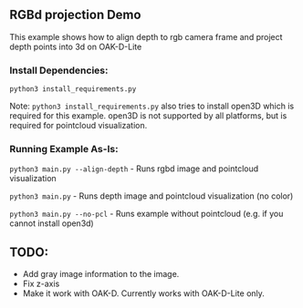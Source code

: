 ## RGBd projection Demo
This example shows how to align depth to rgb camera frame and project depth points into 3d on OAK-D-Lite

### Install Dependencies:
`python3 install_requirements.py`

Note: `python3 install_requirements.py` also tries to install open3D which is required for this example.
open3D is not supported by all platforms, but is required for pointcloud visualization.

### Running Example As-Is:
`python3 main.py --align-depth` - Runs rgbd image and pointcloud visualization

`python3 main.py` - Runs depth image and pointcloud visualization (no color)

`python3 main.py --no-pcl` - Runs example without pointcloud (e.g. if you cannot install open3d)


## TODO:
- Add gray image information to the image. 
- Fix z-axis
- Make it work with OAK-D. Currently works with OAK-D-Lite only.
